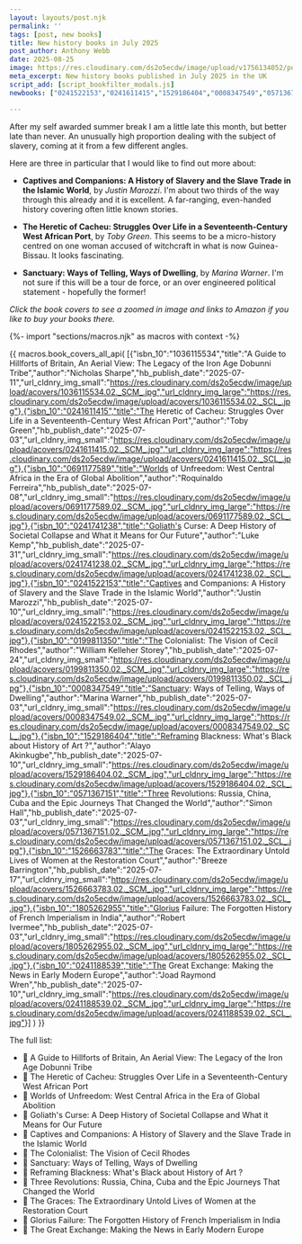 ```yaml
---
layout: layouts/post.njk
permalink: ''
tags: [post, new books]
title: New history books in July 2025
post_author: Anthony Webb
date: 2025-08-25
image: https://res.cloudinary.com/ds2o5ecdw/image/upload/v1756134052/posts/July2025_newhistorybooks.jpg
meta_excerpt: New history books published in July 2025 in the UK
script_add: [script_bookfilter_modals.js]
newbooks: ["0241522153","0241611415","1529186404","0008347549","0571367151","1036115534"]

---
```

After my self awarded summer break I am a little late this month, but better late than never. An unusually high proportion dealing with the subject of slavery, coming at it from a few different angles.

Here are three in particular that I would like to find out more about:

- __Captives and Companions: A History of Slavery and the Slave Trade in the Islamic World__, by _Justin Marozzi_. I'm about two thirds of the way through this already and it is excellent. A far-ranging, even-handed history covering often little known stories.

- __The Heretic of Cacheu: Struggles Over Life in a Seventeenth-Century West African Port__, by _Toby Green_. This seems to be a micro-history centred on one woman accused of witchcraft in what is now Guinea-Bissau. It looks fascinating.

- __Sanctuary: Ways of Telling, Ways of Dwelling__, by _Marina Warner_. I'm not sure if this will be a tour de force, or an over engineered political statement - hopefully the former!

_Click the book covers to see a zoomed in image and links to Amazon if you like to buy your books there._

{%- import "sections/macros.njk" as macros with context -%}

{{ macros.book_covers_all_api(
[{"isbn_10":"1036115534","title":"A Guide to Hillforts of Britain, An Aerial View: The Legacy of the Iron Age Dobunni Tribe","author":"Nicholas Sharpe","hb_publish_date":"2025-07-11","url_cldnry_img_small":"https://res.cloudinary.com/ds2o5ecdw/image/upload/acovers/1036115534.02._SCM_.jpg","url_cldnry_img_large":"https://res.cloudinary.com/ds2o5ecdw/image/upload/acovers/1036115534.02._SCL_.jpg"},{"isbn_10":"0241611415","title":"The Heretic of Cacheu: Struggles Over Life in a Seventeenth-Century West African Port","author":"Toby Green","hb_publish_date":"2025-07-03","url_cldnry_img_small":"https://res.cloudinary.com/ds2o5ecdw/image/upload/acovers/0241611415.02._SCM_.jpg","url_cldnry_img_large":"https://res.cloudinary.com/ds2o5ecdw/image/upload/acovers/0241611415.02._SCL_.jpg"},{"isbn_10":"0691177589","title":"Worlds of Unfreedom: West Central Africa in the Era of Global Abolition","author":"Roquinaldo Ferreira","hb_publish_date":"2025-07-08","url_cldnry_img_small":"https://res.cloudinary.com/ds2o5ecdw/image/upload/acovers/0691177589.02._SCM_.jpg","url_cldnry_img_large":"https://res.cloudinary.com/ds2o5ecdw/image/upload/acovers/0691177589.02._SCL_.jpg"},{"isbn_10":"0241741238","title":"Goliath's Curse: A Deep History of Societal Collapse and What it Means for Our Future","author":"Luke Kemp","hb_publish_date":"2025-07-31","url_cldnry_img_small":"https://res.cloudinary.com/ds2o5ecdw/image/upload/acovers/0241741238.02._SCM_.jpg","url_cldnry_img_large":"https://res.cloudinary.com/ds2o5ecdw/image/upload/acovers/0241741238.02._SCL_.jpg"},{"isbn_10":"0241522153","title":"Captives and Companions: A History of Slavery and the Slave Trade in the Islamic World","author":"Justin Marozzi","hb_publish_date":"2025-07-10","url_cldnry_img_small":"https://res.cloudinary.com/ds2o5ecdw/image/upload/acovers/0241522153.02._SCM_.jpg","url_cldnry_img_large":"https://res.cloudinary.com/ds2o5ecdw/image/upload/acovers/0241522153.02._SCL_.jpg"},{"isbn_10":"0199811350","title":"The Colonialist: The Vision of Cecil Rhodes","author":"William Kelleher Storey","hb_publish_date":"2025-07-24","url_cldnry_img_small":"https://res.cloudinary.com/ds2o5ecdw/image/upload/acovers/0199811350.02._SCM_.jpg","url_cldnry_img_large":"https://res.cloudinary.com/ds2o5ecdw/image/upload/acovers/0199811350.02._SCL_.jpg"},{"isbn_10":"0008347549","title":"Sanctuary: Ways of Telling, Ways of Dwelling","author":"Marina Warner","hb_publish_date":"2025-07-03","url_cldnry_img_small":"https://res.cloudinary.com/ds2o5ecdw/image/upload/acovers/0008347549.02._SCM_.jpg","url_cldnry_img_large":"https://res.cloudinary.com/ds2o5ecdw/image/upload/acovers/0008347549.02._SCL_.jpg"},{"isbn_10":"1529186404","title":"Reframing Blackness: What's Black about History of Art ?","author":"Alayo Akinkugbe","hb_publish_date":"2025-07-10","url_cldnry_img_small":"https://res.cloudinary.com/ds2o5ecdw/image/upload/acovers/1529186404.02._SCM_.jpg","url_cldnry_img_large":"https://res.cloudinary.com/ds2o5ecdw/image/upload/acovers/1529186404.02._SCL_.jpg"},{"isbn_10":"0571367151","title":"Three Revolutions: Russia, China, Cuba and the Epic Journeys That Changed the World","author":"Simon Hall","hb_publish_date":"2025-07-03","url_cldnry_img_small":"https://res.cloudinary.com/ds2o5ecdw/image/upload/acovers/0571367151.02._SCM_.jpg","url_cldnry_img_large":"https://res.cloudinary.com/ds2o5ecdw/image/upload/acovers/0571367151.02._SCL_.jpg"},{"isbn_10":"1526663783","title":"The Graces: The Extraordinary Untold Lives of Women at the Restoration Court","author":"Breeze Barrington","hb_publish_date":"2025-07-17","url_cldnry_img_small":"https://res.cloudinary.com/ds2o5ecdw/image/upload/acovers/1526663783.02._SCM_.jpg","url_cldnry_img_large":"https://res.cloudinary.com/ds2o5ecdw/image/upload/acovers/1526663783.02._SCL_.jpg"},{"isbn_10":"1805262955","title":"Glorius Failure: The Forgotten History of French Imperialism in India","author":"Robert Ivermee","hb_publish_date":"2025-07-03","url_cldnry_img_small":"https://res.cloudinary.com/ds2o5ecdw/image/upload/acovers/1805262955.02._SCM_.jpg","url_cldnry_img_large":"https://res.cloudinary.com/ds2o5ecdw/image/upload/acovers/1805262955.02._SCL_.jpg"},{"isbn_10":"0241188539","title":"The Great Exchange: Making the News in Early Modern Europe","author":"Joad Raymond Wren","hb_publish_date":"2025-07-10","url_cldnry_img_small":"https://res.cloudinary.com/ds2o5ecdw/image/upload/acovers/0241188539.02._SCM_.jpg","url_cldnry_img_large":"https://res.cloudinary.com/ds2o5ecdw/image/upload/acovers/0241188539.02._SCL_.jpg"}]
) }}

The full list:

- 📕 A Guide to Hillforts of Britain, An Aerial View: The Legacy of the Iron Age Dobunni Tribe
- 📘 The Heretic of Cacheu: Struggles Over Life in a Seventeenth-Century West African Port
- 📔 Worlds of Unfreedom: West Central Africa in the Era of Global Abolition
- 📗 Goliath's Curse: A Deep History of Societal Collapse and What it Means for Our Future
- 📙 Captives and Companions: A History of Slavery and the Slave Trade in the Islamic World
- 📓 The Colonialist: The Vision of Cecil Rhodes
- 📒 Sanctuary: Ways of Telling, Ways of Dwelling
- 📙 Reframing Blackness: What's Black about History of Art ?
- 📘 Three Revolutions: Russia, China, Cuba and the Epic Journeys That Changed the World
- 📔 The Graces: The Extraordinary Untold Lives of Women at the Restoration Court
- 📗 Glorius Failure: The Forgotten History of French Imperialism in India
- 📕 The Great Exchange: Making the News in Early Modern Europe